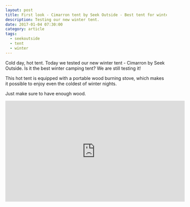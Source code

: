 ```yaml
---
layout: post
title: First look - Cimarron tent by Seek Outside - Best tent for winter camping?
description: Testing our new winter tent.
date: 2017-01-04 07:30:00
category: article
tags:
  - seekoutside
  - tent
  - winter
---
```

Cold day, hot tent. Today we tested our new winter tent - Cimarron by Seek Outside. Is it the best winter camping tent? We are still testing it!

This hot tent is equipped with a portable wood burning stove, which makes it possible to enjoy even the coldest of winter nights.

Just make sure to have enough wood.

<iframe src="https://www.facebook.com/plugins/video.php?href=https%3A%2F%2Fwww.facebook.com%2FHikeVentures%2Fvideos%2F947527398680384%2F&show_text=0&width=560" width="560" height="315" style="border:none;overflow:hidden" scrolling="no" frameborder="0" allowTransparency="true" allowFullScreen="true"></iframe>
